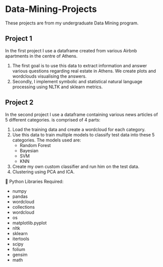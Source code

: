 # Data-Mining-Projects

These projects are from my undergraduate Data Mining program.

## Project 1

In the first project I use a dataframe created from various Airbnb apartments in the centre of Athens. 

<ol>
<li>The first goal is to use this data to extract information and answer various questions regarding real estate in Athens. We create plots and wordclouds visualising the answers. </li>
<li>Secondly, I implement symbolic and statistical natural language processing using NLTK and sklearn metrics.</li>
</ol>

## Project 2

In the second project I use a dataframe containing various news articles of 5 different categories. is comprised of 4 parts:
<ol>
<li>Load the training data and create a wordcloud for each category.</li>
<li>Use this data to train multiple models to classify test data into these 5 categories. The models used are:
<ul>
<li>
Random Forest
</li>
<li>
Bayesian
</li>
<li>
SVM
</li>
<li>
KNN
</li>
</ul>
</li>
<li>Create my own custom classifier and run him on the test data.</li>
<li>Clustering using PCA and ICA.</li>
</ol>


📁 Python Libraries Required:
<ul>
<li>numpy</li>
<li>pandas</li>
<li>wordcloud</li>
<li>collections</li>
<li>wordcloud</li>
<li>os</li>
<li>matplotlib.pyplot</li>
<li>nltk</li>
<li>sklearn</li>
<li>itertools</li>
<li>scipy</li>
<li>folium</li>
<li>gensim</li>
<li>math</li>
</ul>
